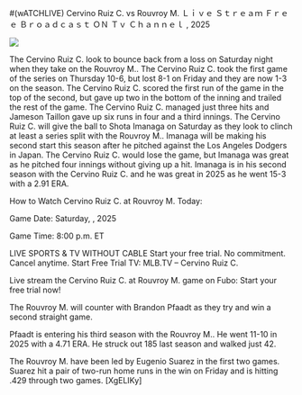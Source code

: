 #(wATCHLIVE) Cervino Ruiz C. vs Rouvroy M. Ｌｉｖｅ Ｓｔｒｅａｍ Ｆｒｅｅ Ｂｒｏａｄｃａｓｔ ＯＮ Ｔｖ Ｃｈａｎｎｅｌ , 2025  
  
  
[![](https://i.imgur.com/qSNzIqt.png)](https://movie.rssnews.media/VovQVmFo.php)  
  
The Cervino Ruiz C. look to bounce back from a loss on Saturday night when they take on the Rouvroy M.. The Cervino Ruiz C. took the first game of the series on Thursday 10-6, but lost 8-1 on Friday and they are now 1-3 on the season. The Cervino Ruiz C. scored the first run of the game in the top of the second, but gave up two in the bottom of the inning and trailed the rest of the game. The Cervino Ruiz C. managed just three hits and Jameson Taillon gave up six runs in four and a third innings. The Cervino Ruiz C. will give the ball to Shota Imanaga on Saturday as they look to clinch at least a series split with the Rouvroy M.. Imanaga will be making his second start this season after he pitched against the Los Angeles Dodgers in Japan. The Cervino Ruiz C. would lose the game, but Imanaga was great as he pitched four innings without giving up a hit. Imanaga is in his second season with the Cervino Ruiz C. and he was great in 2025 as he went 15-3 with a 2.91 ERA.

How to Watch Cervino Ruiz C. at Rouvroy M. Today:

Game Date: Saturday, , 2025

Game Time: 8:00 p.m. ET

LIVE SPORTS & TV WITHOUT CABLE
Start your free trial. No commitment. Cancel anytime.
Start Free Trial
TV: MLB.TV – Cervino Ruiz C.

Live stream the Cervino Ruiz C. at Rouvroy M. game on Fubo: Start your free trial now!

The Rouvroy M. will counter with Brandon Pfaadt as they try and win a second straight game.

Pfaadt is entering his third season with the Rouvroy M.. He went 11-10 in 2025 with a 4.71 ERA. He struck out 185 last season and walked just 42.

The Rouvroy M. have been led by Eugenio Suarez in the first two games. Suarez hit a pair of two-run home runs in the win on Friday and is hitting .429 through two games. [XgELIKy]